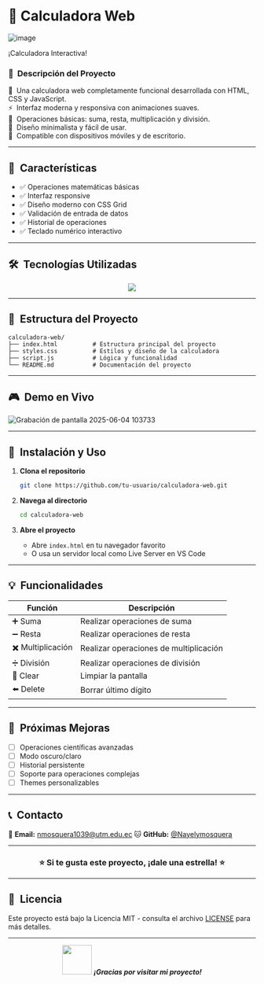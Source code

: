 # 🧮 Calculadora Web

![image](https://github.com/user-attachments/assets/12bf0962-2ec7-47bf-9b3a-5ad13e52c533)

¡Calculadora Interactiva!</h2>

### 📖 &nbsp;Descripción del Proyecto

🧮 &nbsp;Una calculadora web completamente funcional desarrollada con HTML, CSS y JavaScript.\
⚡ &nbsp;Interfaz moderna y responsiva con animaciones suaves.\
🎯 &nbsp;Operaciones básicas: suma, resta, multiplicación y división.\
🎨 &nbsp;Diseño minimalista y fácil de usar.\
📱 &nbsp;Compatible con dispositivos móviles y de escritorio.

---

## 🚀 &nbsp;Características

- ✅ Operaciones matemáticas básicas
- ✅ Interfaz responsive
- ✅ Diseño moderno con CSS Grid
- ✅ Validación de entrada de datos
- ✅ Historial de operaciones
- ✅ Teclado numérico interactivo

---

## 🛠️ &nbsp;Tecnologías Utilizadas

<p align="center">
  <a href="https://skillicons.dev">
    <img src="https://skillicons.dev/icons?i=html,css,js,vscode&perline=4" />
  </a>
</p>

---

## 📁 &nbsp;Estructura del Proyecto

```
calculadora-web/
├── index.html          # Estructura principal del proyecto
├── styles.css          # Estilos y diseño de la calculadora
├── script.js           # Lógica y funcionalidad
└── README.md           # Documentación del proyecto
```

---

## 🎮 &nbsp;Demo en Vivo

![Grabación de pantalla 2025-06-04 103733](https://github.com/user-attachments/assets/0f289fa2-bbe7-41f9-a62b-d4dbe2af6eb5)

---

## 🚀 &nbsp;Instalación y Uso

1. **Clona el repositorio**
   ```bash
   git clone https://github.com/tu-usuario/calculadora-web.git
   ```

2. **Navega al directorio**
   ```bash
   cd calculadora-web
   ```

3. **Abre el proyecto**
   - Abre `index.html` en tu navegador favorito
   - O usa un servidor local como Live Server en VS Code

---

## 💡 &nbsp;Funcionalidades

| Función | Descripción |
|---------|-------------|
| ➕ Suma | Realizar operaciones de suma |
| ➖ Resta | Realizar operaciones de resta |
| ✖️ Multiplicación | Realizar operaciones de multiplicación |
| ➗ División | Realizar operaciones de división |
| 🔄 Clear | Limpiar la pantalla |
| ⬅️ Delete | Borrar último dígito |

---

## 🎯 &nbsp;Próximas Mejoras

- [ ] Operaciones científicas avanzadas
- [ ] Modo oscuro/claro
- [ ] Historial persistente
- [ ] Soporte para operaciones complejas
- [ ] Themes personalizables

---

## 📞 &nbsp;Contacto

📧 **Email:** nmosquera1039@utm.edu.ec 
🐱 **GitHub:** [@Nayelymosquera](https://github.com/NayelyMosquera)  


---

<div align="center">
  <h3>⭐ Si te gusta este proyecto, ¡dale una estrella! ⭐</h3>
</div>

---

## 📄 &nbsp;Licencia

Este proyecto está bajo la Licencia MIT - consulta el archivo [LICENSE](LICENSE) para más detalles.

---

<div align="center">
  <img src="https://media.giphy.com/media/LnQjpWaON8nhr21vNW/giphy.gif" width="60"> 
  <em><b>¡Gracias por visitar mi proyecto!</b></em>
</div>
